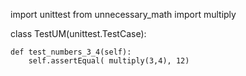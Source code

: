 





import unittest
from unnecessary_math import multiply
 
class TestUM(unittest.TestCase):
 
    def test_numbers_3_4(self):
        self.assertEqual( multiply(3,4), 12)
 
 
 
